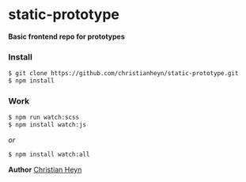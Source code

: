 # static-prototype
**Basic frontend repo for prototypes**

### Install
```sh
$ git clone https://github.com/christianheyn/static-prototype.git
$ npm install
```

### Work
```sh
$ npm run watch:scss
$ npm install watch:js
```
*or*
```sh
$ npm install watch:all
```

**Author**
[Christian Heyn](https://github.com/christianheyn)